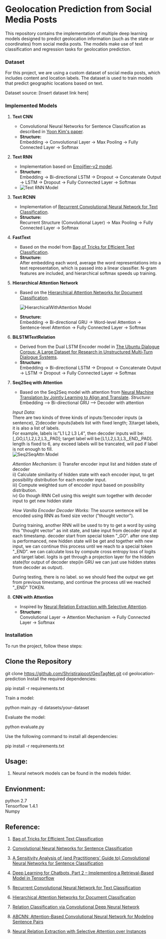 # **Geolocation Prediction from Social Media Posts**

This repository contains the implementation of multiple deep learning models designed to predict geolocation information (such as the state or coordinates) from social media posts. The models make use of text classification and regression tasks for geolocation prediction.

### **Dataset**
For this project, we are using a custom dataset of social media posts, which includes content and location labels. The dataset is used to train models that predict geographic locations based on text.

Dataset source: [Insert dataset link here]

### **Implemented Models**

1. **Text CNN**
   - Convolutional Neural Networks for Sentence Classification as described in [Yoon Kim's paper](http://www.aclweb.org/anthology/D14-1181).
   - **Structure:**  
     Embedding → Convolutional Layer → Max Pooling → Fully Connected Layer → Softmax
   
2. **Text RNN**
   - Implementation based on [Emojifier-v2 model](https://blog.csdn.net/liangyihuai/article/details/79340738).
   - **Structure:**  
     Embedding → Bi-directional LSTM → Dropout → Concatenate Output → LSTM → Dropout → Fully Connected Layer → Softmax
   - ![Text RNN Model](Rnn.png)

3. **Text RCNN**
   - Implementation of [Recurrent Convolutional Neural Network for Text Classification](https://www.aaai.org/ocs/index.php/AAAI/AAAI15/paper/download/9745/9552).
   - **Structure:**  
     Recurrent Structure (Convolutional Layer) → Max Pooling → Fully Connected Layer → Softmax

4. **FastText**
   - Based on the model from [Bag of Tricks for Efficient Text Classification](https://arxiv.org/abs/1607.01759).
   - **Structure:**  
     After embedding each word, average the word representations into a text representation, which is passed into a linear classifier. N-gram features are included, and hierarchical softmax speeds up training.

5. **Hierarchical Attention Network**
   - Based on the [Hierarchical Attention Networks for Document Classification](https://www.cs.cmu.edu/~diyiy/docs/naacl16.pdf).
     
     ![HierarchicalWithAttention Model](hwithAtnn.JPG) 
   - **Structure:**  
     Embedding → Bi-directional GRU → Word-level Attention → Sentence-level Attention → Fully Connected Layer → Softmax

6. **BiLSTMTextRelation**
   - Derived from the Dual LSTM Encoder model in [The Ubuntu Dialogue Corpus: A Large Dataset for Research in Unstructured Multi-Turn Dialogue Systems](https://arxiv.org/abs/1506.08909).
   - **Structure:**  
     Embedding → Bi-directional LSTM → Dropout → Concatenate Output → LSTM → Dropout → Fully Connected Layer → Softmax

7. **Seq2Seq with Attention**
   - Based on the Seq2Seq model with attention from [Neural Machine Translation by Jointly Learning to Align and Translate](https://arxiv.org/pdf/1409.0473.pdf).
     *Structure:*  
    Embedding --> Bi-directional GRU --> Decoder with attention  
      
    *Input Data:*  
    There are two kinds of three kinds of inputs:1)encoder inputs (a sentence),  2)decoder inputs(labels list with fixed length; 3)target labels, it is also a list of labels.     
    For example, labels is:"L1 L2 L3 L4", then decoder inputs will be:[_GO,L1,L2,L2,L3,_PAD]; target label will be:[L1,L2,L3,L3,_END,_PAD]. length is fixed to 6, any exceed labels will be trancated, will pad if label is not enough to fill.  
    ![Seq2SeqAttn Model](Seq2seqAttention.JPG)  
    
    *Attention Mechanism:*
    i) Transfer encoder input list and hidden state of decoder  
    ii) Calculate similiarity of hidden state with each encoder input, to get possibility distribution for each encoder input.    
    iii) Compute weighted sum of encoder input based on possibility distribution.    
    iv) Go though RNN Cell using this weight sum together with decoder input to get new hidden state    

    *How Vanilla Encoder Decoder Works:* 
    The source sentence will be encoded using RNN as fixed size vector ("thought vector").  
      
    During training, another RNN will be used to try to get a word by using this "thought vector" as init state, and take input from decoder input at each timestamp. decoder start from special token "_GO". after one step is performanced, new hidden state will be get and together with new input, we can continue this process until we reach to a special token "_END". we can calculate loss by compute cross entropy loss of logits and target label. logits is get through a projection layer for the hidden state(for output of decoder step(in GRU we can just use hidden states from decoder as output).

    During testing, there is no label. so we should feed the output we get from previous timestamp, and continue the process util we reached "_END" TOKEN.


8. **CNN with Attention**
   - Inspired by [Neural Relation Extraction with Selective Attention](http://nlp.csai.tsinghua.edu.cn/~lyk/publications/acl2016_nre.pdf).
   - **Structure:**  
     Convolutional Layer → Attention Mechanism → Fully Connected Layer → Softmax

### **Installation**

To run the project, follow these steps:

## Clone the Repository
git clone https://github.com/Shristirajpoot/GeoTagNet.git
cd geolocation-prediction
Install the required dependencies:

pip install -r requirements.txt

Train a model:

python main.py -d datasets/your-dataset

Evaluate the model:

python evaluate.py

Use the following command to install all dependencies:

pip install -r requirements.txt

## Usage:
1. Neural network models can be found in the models folder.


## Envionment:
python 2.7   
Tensorflow 1.4.1  
Numpy  
## Reference:  
1. [Bag of Tricks for Efficient Text Classification](https://arxiv.org/abs/1607.01759)  

2. [Convolutional Neural Networks for Sentence Classification](http://www.aclweb.org/anthology/D14-1181)  

3. [A Sensitivity Analysis of (and Practitioners' Guide to) Convolutional Neural Networks for Sentence Classification](https://arxiv.org/abs/1510.03820)  

4. [Deep Learning for Chatbots, Part 2 – Implementing a Retrieval-Based Model in Tensorflow](http://www.wildml.com/2016/07/deep-learning-for-chatbots-2-retrieval-based-model-tensorflow/)   

5. [Recurrent Convolutional Neural Network for Text Classification](https://www.aaai.org/ocs/index.php/AAAI/AAAI15/paper/download/9745/9552)      

6. [Hierarchical Attention Networks for Document Classification](http://www.cs.cmu.edu/~./hovy/papers/16HLT-hierarchical-attention-networks.pdf)    

7. [Relation Classification via Convolutional Deep Neural Network](http://www.aclweb.org/anthology/C14-1220)   

8. [ABCNN: Attention-Based Convolutional Neural Network for Modeling Sentence Pairs](https://arxiv.org/pdf/1512.05193.pdf)  

9. [Neural Relation Extraction with Selective Attention over Instances](http://nlp.csai.tsinghua.edu.cn/~lyk/publications/acl2016_nre.pdf)  
